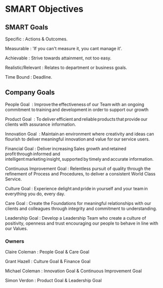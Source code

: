 # SMART Objectives

## SMART Goals

Specific
: Actions & Outcomes.

Measurable
: 'If you can't measure it, you cant manage it'.

Achievable
: Strive towards attainment, not too easy.

Realistic/Relevant
: Relates to department or business goals.

Time Bound
: Deadline.

## Company Goals

People Goal  ​
: Improve the effectiveness of our Team with an ongoing commitment to training and development in order to support our growth ​

Product Goal  ​
: To deliver efficient and reliable products that provide our clients with assurance  information.​

Innovation Goal ​
: Maintain an environment where creativity and ideas can flourish to deliver meaningful innovation and value for our service users.

Financial Goal
: Deliver increasing Sales growth and retained profit through informed and intelligent marketing insight, supported by timely and accurate information.

Continuous Improvement Goal
: Relentless pursuit of quality through the refinement of Process and Procedures, to deliver a consistent World Class Service.​

​Culture Goal​
: Experience delight and pride in yourself and your team in everything you do, every day.

Care Goal
: Create the Foundations for meaningful relationships with our clients and colleagues through integrity and commitment to understanding. ​

​Leadership Goal​
: Develop a Leadership Team who create a culture of positivity, openness and trust encouraging our people to behave in line with our Values.

### Owners

Claire Coleman
: People Goal & Care Goal​

Grant Hazell
: Culture Goal & Finance Goal​

Michael Coleman
: Innovation Goal & Continuous Improvement Goal​

Simon Verdon
: Product Goal & Leadership Goal
